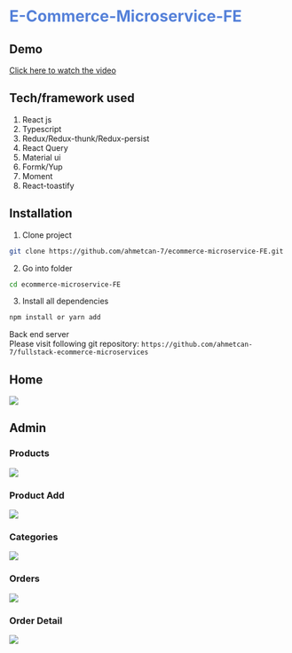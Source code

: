 # <span style="color:#5581D9">E-Commerce-Microservice-FE</span>

## Demo

[Click here to watch the video](https://www.dropbox.com/s/64femkg8ifh0vwl/full-stack-ecommerce.mp4?dl=0)

## Tech/framework used

1. React js
1. Typescript
1. Redux/Redux-thunk/Redux-persist
1. React Query
1. Material ui
1. Formk/Yup
1. Moment
1. React-toastify

## Installation

1. Clone project

```bash
git clone https://github.com/ahmetcan-7/ecommerce-microservice-FE.git
```

2. Go into folder

```bash
cd ecommerce-microservice-FE
```

3. Install all dependencies

```bash
npm install or yarn add
```

Back end server
<br>Please visit following git repository: `https://github.com/ahmetcan-7/fullstack-ecommerce-microservices`

## Home

<img src="https://i.ibb.co/9sJNGSY/Untitled.png" >

## Admin

### Products

<img src="https://i.ibb.co/QHqV1Wb/admin.png" >

### Product Add

<img src="https://i.ibb.co/DbQzfBs/product-Add.png" >

### Categories

<img src="https://i.ibb.co/3C6HXdN/category.png" >

### Orders

<img src='https://i.ibb.co/Qm2g02G/orders.png' >

### Order Detail

<img src="https://i.ibb.co/JR7mTS7/order-Detail.png" >
